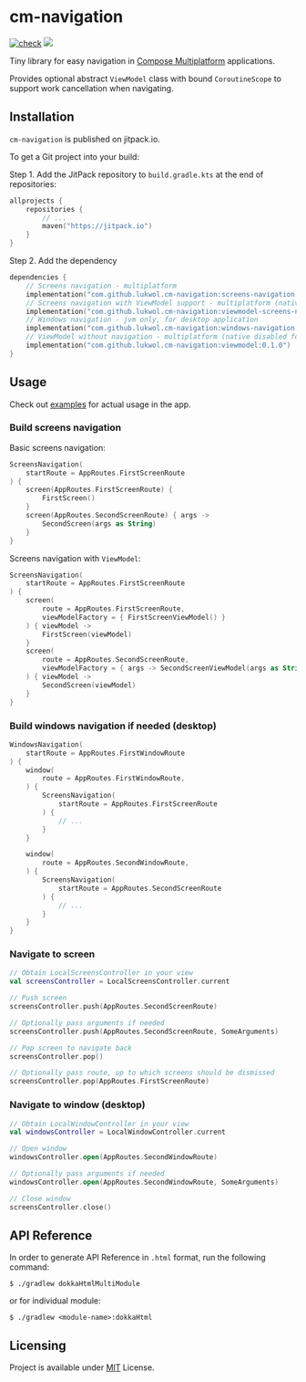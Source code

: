 # cm-navigation

[![check](https://github.com/lukwol/cm-navigation/actions/workflows/check.yml/badge.svg)](https://github.com/lukwol/cm-navigation/actions/workflows/check.yml)
[![](https://jitpack.io/v/lukwol/cm-navigation.svg)](https://jitpack.io/#lukwol/cm-navigation)

Tiny library for easy navigation in [Compose Multiplatform](https://github.com/JetBrains/compose-jb/)
applications.

Provides optional abstract `ViewModel` class with bound `CoroutineScope` to support work cancellation when navigating.

## Installation

`cm-navigation` is published on jitpack.io.

To get a Git project into your build:

Step 1. Add the JitPack repository to `build.gradle.kts` at the end of repositories:

```kotlin
allprojects {
    repositories {
        // ...
        maven("https://jitpack.io")
    }
}
```

Step 2. Add the dependency

```kotlin
dependencies {
    // Screens navigation - multiplatform
    implementation("com.github.lukwol.cm-navigation:screens-navigation:0.1.0")
    // Screens navigation with ViewModel support - multiplatform (native disabled for now)
    implementation("com.github.lukwol.cm-navigation:viewmodel-screens-navigation:0.1.0")
    // Windows navigation - jvm only, for desktop application
    implementation("com.github.lukwol.cm-navigation:windows-navigation:0.1.0")
    // ViewModel without navigation - multiplatform (native disabled for now)
    implementation("com.github.lukwol.cm-navigation:viewmodel:0.1.0")
}
```

## Usage

Check out [examples](https://github.com/lukwol/cm-navigation/tree/main/examples) for actual usage in the app.

### Build screens navigation

Basic screens navigation:

```kotlin
ScreensNavigation(
    startRoute = AppRoutes.FirstScreenRoute
) {
    screen(AppRoutes.FirstScreenRoute) {
        FirstScreen()
    }
    screen(AppRoutes.SecondScreenRoute) { args ->
        SecondScreen(args as String)
    }
}
```

Screens navigation with `ViewModel`:

```kotlin
ScreensNavigation(
    startRoute = AppRoutes.FirstScreenRoute
) {
    screen(
        route = AppRoutes.FirstScreenRoute,
        viewModelFactory = { FirstScreenViewModel() }
    ) { viewModel ->
        FirstScreen(viewModel)
    }
    screen(
        route = AppRoutes.SecondScreenRoute,
        viewModelFactory = { args -> SecondScreenViewModel(args as String) }
    ) { viewModel ->
        SecondScreen(viewModel)
    }
}
```

### Build windows navigation if needed (desktop)

```kotlin
WindowsNavigation(
    startRoute = AppRoutes.FirstWindowRoute
) {
    window(
        route = AppRoutes.FirstWindowRoute,
    ) {
        ScreensNavigation(
            startRoute = AppRoutes.FirstScreenRoute
        ) {
            // ...
        }
    }

    window(
        route = AppRoutes.SecondWindowRoute,
    ) {
        ScreensNavigation(
            startRoute = AppRoutes.SecondScreenRoute
        ) {
            // ...
        }
    }
}
```

### Navigate to screen

```kotlin
// Obtain LocalScreensController in your view
val screensController = LocalScreensController.current

// Push screen
screensController.push(AppRoutes.SecondScreenRoute)

// Optionally pass arguments if needed
screensController.push(AppRoutes.SecondScreenRoute, SomeArguments)

// Pop screen to navigate back
screensController.pop()

// Optionally pass route, up to which screens should be dismissed
screensController.pop(AppRoutes.FirstScreenRoute)
```

### Navigate to window (desktop)

```kotlin
// Obtain LocalWindowController in your view
val windowsController = LocalWindowController.current

// Open window
windowsController.open(AppRoutes.SecondWindowRoute)

// Optionally pass arguments if needed
windowsController.open(AppRoutes.SecondWindowRoute, SomeArguments)

// Close window
screensController.close()
```

## API Reference

In order to generate API Reference in `.html` format, run the following command:

```shell
$ ./gradlew dokkaHtmlMultiModule
```

or for individual module:

```shell
$ ./gradlew <module-name>:dokkaHtml
```

## Licensing

Project is available under [MIT](https://github.com/lukwol/cm-navigation/blob/main/LICENSE) License.
